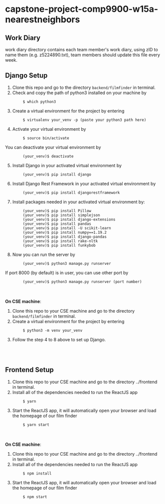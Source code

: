 # capstone-project-comp9900-w15a-nearestneighbors
## Work Diary
work diary directory contains each team member's work diary, using zID to name them (e.g. z5224890.txt), team members should update this file every week.

## Django Setup
1.  Clone this repo and go to the directory `backend/filmfinder` in terminal.
2.  Check and copy the path of python3 installed on your machine by
```
        $ which python3
```
3.  Create a virtual environment for the project by entering
```
        $ virtualenv your_venv -p (paste your python3 path here)
```
4.  Activate your virtual environment by
```
        $ source bin/activate
```
   You can deactivate your virtual environment by
```
        (your_venv)$ deactivate
```
5.  Install Django in your activated virtual environment by
```
        (your_venv)$ pip install django
```
6.  Install Django Rest Framework in your activated virtual environment by
```
        (your_venv)$ pip install djangorestframework
```
7.  Install packages needed in your activated virtual environment by: 
```
        (your_venv)$ pip install Pillow
        (your_venv)$ pip install simplejson
        (your_venv)$ pip install django-extensions
        (your_venv)$ pip install pandas
        (your_venv)$ pip install -U scikit-learn
        (your_venv)$ pip install numpy==1.19.2
        (your_venv)$ pip install django-pandas
        (your_venv)$ pip install rake-nltk
        (your_venv)$ pip install funkybob
```
8.  Now you can run the server by 
```
        (your_venv)$ python3 manage.py runserver
```
   If port 8000 (by default) is in user, you can use other port by
```
        (your_venv)$ python3 manage.py runserver (port number)
```
        
<br></br>
**On CSE machine**:

1.  Clone this repo to your CSE machine and go to the directory `backend/filmfinder` in terminal.
2.  Create a virtual environment for the project by entering
```
        $ python3 -m venv your_venv
```
3.  Follow the step 4 to 8 above to set up Django.


</br></br>
## Frontend Setup
1.  Clone this repo to your CSE machine and go to the directory ../frontend in terminal.
2.  Install all of the dependencies needed to run the ReactJS app
```
        $ yarn
```
3.  Start the ReactJS app, it will automatically open your browser and load the homepage of our film finder
```
        $ yarn start
```


<br></br>
**On CSE machine**:
1.  Clone this repo to your CSE machine and go to the directory ../frontend in terminal.
2.  Install all of the dependencies needed to run the ReactJS app
```
        $ npm install
```
3.  Start the ReactJS app, it will automatically open your browser and load the homepage of our film finder
```
        $ npm start
```
